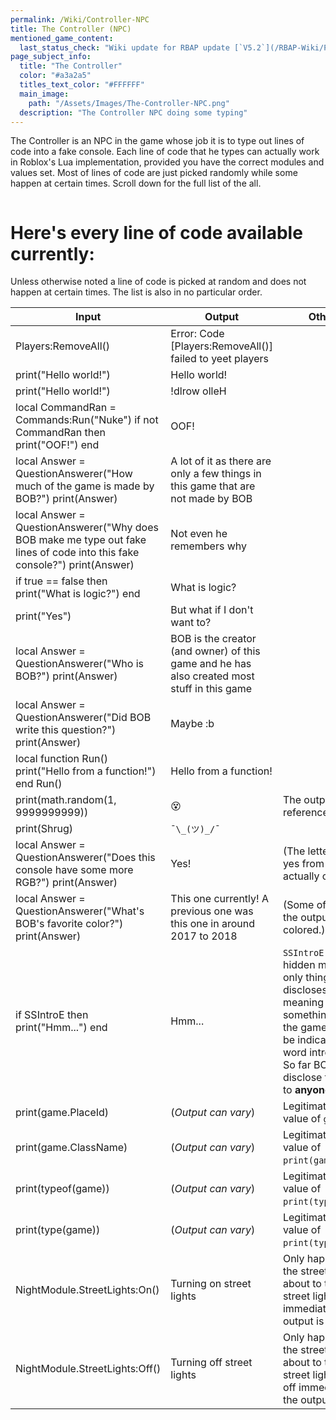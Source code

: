 ```yaml
---
permalink: /Wiki/Controller-NPC
title: The Controller (NPC)
mentioned_game_content:
  last_status_check: "Wiki update for RBAP update [`V5.2`](/RBAP-Wiki/Posts/Update-Log/5-2-0)"
page_subject_info:
  title: "The Controller"
  color: "#a3a2a5"
  titles_text_color: "#FFFFFF"
  main_image:
    path: "/Assets/Images/The-Controller-NPC.png"
  description: "The Controller NPC doing some typing"
---
```


The Controller is an NPC in the game whose job it is to type out lines of code into a fake console. Each line of code that he types can actually work in Roblox's Lua implementation, provided you have the correct modules and values set. Most of lines of code are just picked randomly while some happen at certain times. Scroll down for the full list of the all.

<img src="/RBAP-Wiki/Assets/Images/The-Controller-NPC.png" alt="">

# Here's every line of code available currently:

Unless otherwise noted a line of code is picked at random and does not happen at certain times. The list is also in no particular order.

| Input | Output | Other Notes |
|-|-|-|
| Players:RemoveAll() | Error: Code [Players:RemoveAll()] failed to yeet players |  |
| print("Hello world!") | Hello world! |  |
| print("Hello world!") | !dlrow olleH |  |
| local CommandRan = Commands:Run("Nuke") if not CommandRan then print("OOF!") end | OOF! |  |
| local Answer = QuestionAnswerer("How much of the game is made by BOB?") print(Answer) | A lot of it as there are only a few things in this game that are not made by BOB |  |
| local Answer = QuestionAnswerer("Why does BOB make me type out fake lines of code into this fake console?") print(Answer) | Not even he remembers why |  |
| if true == false then print("What is logic?") end | What is logic? |  |
| print("Yes") | But what if I don't want to? |  |
| local Answer = QuestionAnswerer("Who is BOB?") print(Answer) | BOB is the creator (and owner) of this game and he has also created most stuff in this game |  |
| local Answer = QuestionAnswerer("Did BOB write this question?") print(Answer) | Maybe :b |  |
| local function Run() print("Hello from a function!") end Run() | Hello from a function! |  |
| print(math.random(1, 9999999999)) | 😵 | The output is a reference to Google. |
| print(Shrug) | `¯\_(ツ)_/¯` |  |
| local Answer = QuestionAnswerer("Does this console have some more RGB?") print(Answer) | Yes! | (The letters in the word yes from the output are actually colored.) |
| local Answer = QuestionAnswerer("What's BOB's favorite color?") print(Answer) | This one currently! A previous one was this one in around 2017 to 2018 | (Some of the words in the output are actually colored.) |
| if SSIntroE then print("Hmm...") end | Hmm... | `SSIntroE` is actually a hidden meaning. The only thing BOB discloses is it's hidden meaning has something to do with the game's intro as can be indicated with the word intro being in it. So far BOB has yet to disclose the meaning to **anyone**. |
| print(game.PlaceId) | (*Output can vary*) | Legitimately prints the value of `game.PlaceId`. |
| print(game.ClassName) | (*Output can vary*) | Legitimately prints the value of `print(game.ClassName)`. |
| print(typeof(game)) | (*Output can vary*) | Legitimately prints the value of `print(typeof(game))`. |
| print(type(game)) | (*Output can vary*) | Legitimately prints the value of `print(type(game))`. |
| NightModule.StreetLights:On() | Turning on street lights | Only happens when the street lights are about to turn on. The street lights will turn on immediately after the output is printed. |
| NightModule.StreetLights:Off() | Turning off street lights | Only happens when the street lights are about to turn off. The street lights will turn off immediately after the output is printed. |